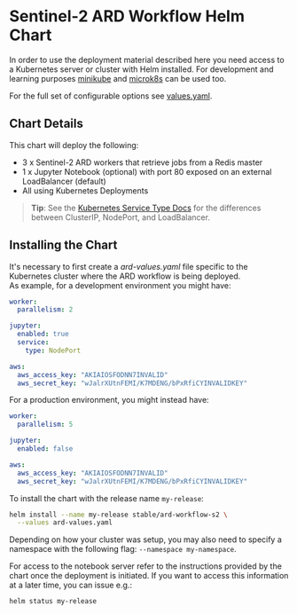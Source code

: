 # Sentinel-2 ARD Workflow Helm Chart

In order to use the deployment material described here you need access to a Kubernetes server or cluster with Helm installed. For development and learning purposes [minikube](https://kubernetes.io/docs/setup/learning-environment/minikube/) and [microk8s](https://microk8s.io/) can be used too.

For the full set of configurable options see [values.yaml](values.yaml).

## Chart Details

This chart will deploy the following:

- 3 x Sentinel-2 ARD workers that retrieve jobs from a Redis master
- 1 x Jupyter Notebook (optional) with port 80 exposed on an external LoadBalancer (default)
- All using Kubernetes Deployments

> **Tip**: See the [Kubernetes Service Type Docs](https://kubernetes.io/docs/concepts/services-networking/service/#publishing-services-service-types)
for the differences between ClusterIP, NodePort, and LoadBalancer.

## Installing the Chart

It's necessary to first create a *ard-values.yaml* file specific to the Kubernetes cluster where the ARD workflow is being deployed.\
As example, for a development environment you might have:

```yaml
worker:
  parallelism: 2

jupyter:
  enabled: true
  service:
    type: NodePort

aws:
  aws_access_key: "AKIAIOSFODNN7INVALID"
  aws_secret_key: "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"
```

For a production environment, you might instead have:

```yaml
worker:
  parallelism: 5

jupyter:
  enabled: false

aws:
  aws_access_key: "AKIAIOSFODNN7INVALID"
  aws_secret_key: "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"
```

To install the chart with the release name `my-release`:

```bash
helm install --name my-release stable/ard-workflow-s2 \
  --values ard-values.yaml
```

Depending on how your cluster was setup, you may also need to specify a namespace with the following flag: `--namespace my-namespace`.

For access to the notebook server refer to the instructions provided by the chart once the deployment is initiated. If you want to access this information at a later time, you can issue e.g.:

```bash
helm status my-release
```
